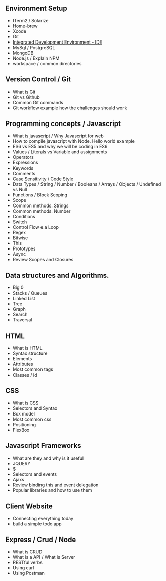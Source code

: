 ## Environment Setup
* ITerm2 / Solarize
* Home-brew
* Xcode
* Git
* [Integrated Development Environment - IDE](https://github.com/SoulEncoded/IDE)
* MySql / PostgreSQL
* MongoDB
* Node.js / Explain NPM
* workspace / common directories

## Version Control / Git
* What is Git
* Git vs Github
* Common Git commands
* Git workflow example how the challenges should work

## Programming concepts / Javascript
* What is javascript / Why Javascript for web
* How to compile javascript with Node. Hello world example
* ES6 vs ES5 and why we will be coding in ES6
* Values / Literals vs Variable and assignments
* Operators
* Expressions
* Keywords
* Comments
* Case Sensitivity / Code Style
* Data Types / String / Number / Booleans / Arrays / Objects / Undefined vs Null
* Functions / Block Scoping
* Scope
* Common methods. Strings
* Common methods. Number
* Conditions
* Switch
* Control Flow e.a Loop
* Regex
* Bitwise
* This
* Prototypes
* Async
* Review Scopes and Closures

## Data structures and Algorithms.
* Big 0
* Stacks / Queues
* Linked List
* Tree
* Graph
* Search
* Traversal

## HTML
* What is HTML
* Syntax structure
* Elements
* Attributes
* Most common tags
* Classes / Id

## CSS
* What is CSS
* Selectors and Syntax
* Box model
* Most common css
* Positioning
* FlexBox

## Javascript Frameworks
* What are they and why is it useful
* JQUERY
* $
* Selectors and events
* Ajaxs
* Review binding this and event delegation
* Popular libraries and how to use them

## Client Website
* Connecting everything today
* build a simple todo app

## Express / Crud / Node
* What is CRUD
* What is a API / What is Server
* RESTful verbs
* Using curl
* Using Postman
